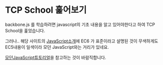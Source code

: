 # TCP School 훑어보기

backbone.js 를 학습하려면 javascript의 기초 내용을 알고 있어야한다고 하여 TCP School을 훑었습니다.

그러나.. 해당 사이트의 [JavaScript소개](http://www.tcpschool.com/javascript/js_intro_basic)에 EC6 가 표준이라고 설명된 것이 무색하게도 EC5내용이 일색이라 모던 JavaScript와는 거리가 있네요.

[모던JavaScript튜토리얼](https://ko.javascript.info/)을 참고하는 것이 바람직합니다.

